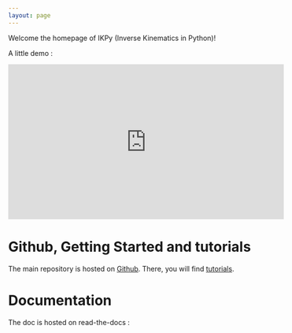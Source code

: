 ```yaml
---
layout: page
---
```


Welcome the homepage of IKPy (Inverse Kinematics in Python)!

A little demo :
<iframe width="560" height="315" src="https://www.youtube.com/embed/H0ysr5qSbis" frameborder="0" allowfullscreen></iframe>


# Github, Getting Started and tutorials
The main repository is hosted on [Github](https://github.com/Phylliade/ikpy).
There, you will find [tutorials](https://github.com/Phylliade/ikpy/tree/master/tutorials/ikpy).

# Documentation
The doc is hosted on read-the-docs : 
[](http://ikpy.readthedocs.io/en/latest/)
